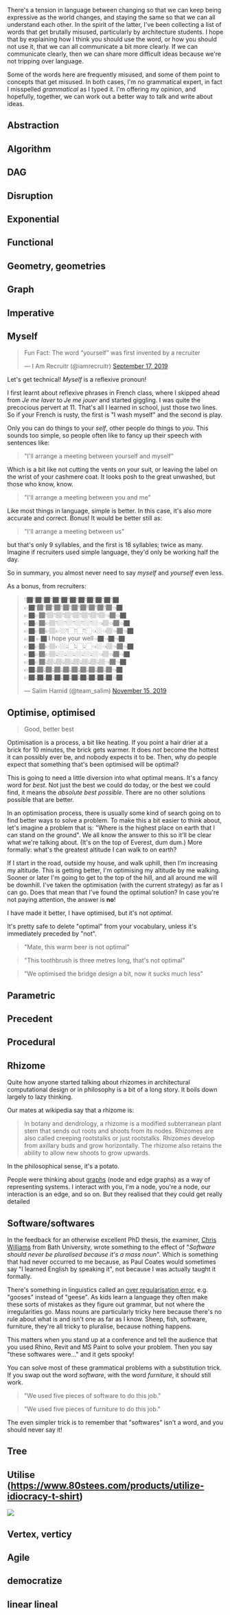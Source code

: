 There's a tension in language between changing so that we can keep being expressive as the world changes, and staying the same so that we can all understand each other. In the spirit of the latter, I've been collecting a list of words that get brutally misused, particularly by architecture students. I hope that by explaining how I think you should use the word, or how you should not use it, that we can all communicate a bit more clearly. If we can communicate clearly, then we can share more difficult ideas because we're not tripping over language.

Some of the words here are frequently misused, and some of them point to concepts that get misused. In both cases, I'm no grammatical expert, in fact I misspelled _grammatical_ as I typed it. I'm offering my opinion, and hopefully, together, we can work out a better way to talk and write about ideas.

## Abstraction

## Algorithm

## DAG

## Disruption

## Exponential

## Functional

## Geometry, geometries

## Graph

## Imperative

## Myself

<blockquote class="twitter-tweet"><p lang="en" dir="ltr">Fun Fact: The word “yourself” was first invented by a recruiter</p>&mdash; I Am Recruitr (@iamrecruitr) <a href="https://twitter.com/iamrecruitr/status/1173976365776953344?ref_src=twsrc%5Etfw">September 17, 2019</a></blockquote> <script async src="https://platform.twitter.com/widgets.js" charset="utf-8"></script>

Let's get technical! _Myself_ is a reflexive pronoun! 

I first learnt about reflexive phrases in French class, where I skipped ahead from _Je me laver_ to _Je me jouer_ and started giggling. I was quite the precocious pervert at 11. That's all I learned in school, just those two lines. So if your French is rusty, the first is "I wash myself" and the second is play.

Only you can do things to your _self_, other people do things to _you_. This sounds too simple, so people often like to fancy up their speech with sentences like: 

> "I'll arrange a meeting between yourself and myself"

Which is a bit like not cutting the vents on your suit, or leaving the label on the wrist of your cashmere coat. It looks posh to the great unwashed, but those who know, know.

> "I'll arrange a meeting between you and me"

Like most things in language, simple is better. In this case, it's also more accurate and correct. Bonus! It would be better still as:

> "I'll arrange a meeting between us"

but that's only 9 syllables, and the first is 18 syllables; twice as many. Imagine if recruiters used simple language, they'd only be working half the day.

So in summary, you almost never need to say _myself_ and _yourself_ even less.

As a bonus, from recruiters:

<blockquote class="twitter-tweet"><p lang="en" dir="ltr">👇🏿👇🏿👇🏿👇🏿👇🏿👇🏿👇🏿👇🏿👇🏿👇🏿👇🏿<br>
👉🏿👇🏾👇🏾👇🏾👇🏾👇🏾👇🏾👇🏾👇🏾👇🏾👈🏿<br>
👉🏿👉🏾👇🏽👇🏽👇🏽👇🏽👇🏽👇🏽👇🏽👈🏾👈🏿<br>
👉🏿👉🏾👉🏽👇🏼👇🏼👇🏼👇🏼👇🏼👈🏽👈🏾👈🏿<br>
👉🏿👉🏾👉🏽👉🏼👇🏻👇🏻👇🏻👈🏼👈🏽👈🏾👈🏿<br>
👉🏿 👉🏿 I hope your well👈🏿👈🏿👈🏿<br>
👉🏿👉🏾👉🏽👉🏼👆🏻👆🏻👆🏻👈🏼👈🏽👈🏾👈🏿<br>
👉🏿👉🏾👉🏽👆🏼👆🏼👆🏼👆🏼👆🏼👈🏽👈🏾👈🏿<br>
👉🏿👉🏾👆🏽👆🏽👆🏽👆🏽👆🏽👆🏽👆🏽👈🏾👈🏿<br>
👉🏿👆🏾👆🏾👆🏾👆🏾👆🏾👆🏾👆🏾👆🏾👆🏾👈🏿<br>
👉🏿👆🏿👆🏿👆🏿👆🏿👆🏿👆🏿👆🏿👆🏿👆🏿👈🏿</p>&mdash; Salim Hamid (@team_salim) <a href="https://twitter.com/team_salim/status/1195392187237838849?ref_src=twsrc%5Etfw">November 15, 2019</a></blockquote> <script async src="https://platform.twitter.com/widgets.js" charset="utf-8"></script>



## Optimise, optimised

> Good, better best

Optimisation is a process, a bit like heating. If you point a hair drier at a brick for 10 minutes, the brick gets warmer. It does _not_ become the hottest it can possibly ever be, and nobody expects it to be. Then, why do people expect that something that's been optimised will be optimal?

This is going to need a little diversion into what optimal means. It's a fancy word for _best_. Not just the best we could do today, or the best we could find, it means the _absolute best possible_. There are no other solutions possible that are better. 

In an optimisation process, there is usually some kind of search going on to find better ways to solve a problem. To make this a bit easier to think about, let's imagine a problem that is: "Where is the highest place on earth that I can stand on the ground". We all know the answer to this so it'll be clear what we're talking about. (It's on the top of Everest, dum dum.) More formally: what's the greatest altitude I can walk to on earth?

If I start in the road, outside my house, and walk uphill, then I'm increasing my altitude. This is getting better, I'm optimising my altitude by me walking. Sooner or later I'm going to get to the top of the hill, and all around me will be downhill. I've taken the optimisation (with the current strategy) as far as I can go. Does that mean that I've found the optimal solution? In case you're not paying attention, the answer is **no**! 

I have made it better, I have optimised, but it's not _optimal_. 

It's pretty safe to delete "optimal" from your vocabulary, unless it's immediately preceded by "not". 

> "Mate, this warm beer is not optimal"

> "This toothbrush is three metres long, that's not optimal"

> "We optimised the bridge design a bit, now it sucks much less"

## Parametric

## Precedent

## Procedural

## Rhizome

Quite how anyone started talking about rhizomes in architectural computational design or in philosophy is a bit of a long story. It boils down largely to lazy thinking. 

Our mates at wikipedia say that a rhizome is:

> In botany and dendrology, a rhizome is a modified subterranean plant stem that sends out roots and shoots from its nodes. Rhizomes are also called creeping rootstalks or just rootstalks. Rhizomes develop from axillary buds and grow horizontally. The rhizome also retains the ability to allow new shoots to grow upwards.

In the philosophical sense, it's a potato. 

People were thinking about [graphs](#graph) (node and edge graphs) as a way of representing systems. I interact with you, I'm a node, you're a node, our interaction is an edge, and so on. But they realised that they could get really detailed

## Software/softwares

In the feedback for an otherwise excellent PhD thesis, the examiner, [Chris Williams](https://people.bath.ac.uk/abscjkw/) from Bath University, wrote something to the effect of "_Software should never be pluralised because it's a mass noun_". Which is something that had never occurred to me because, as Paul Coates would sometimes say "I learned English by speaking it", not because I was actually taught it formally.

There's something in linguistics called an [over regularisation error](https://en.wikipedia.org/wiki/Regularization_(linguistics)), e.g. "gooses" instead of "geese". As kids learn a language they often make these sorts of mistakes as they figure out grammar, but not where the irregularities go. Mass nouns are particularly tricky here because there's no rule about what is and isn't one as far as I know. Sheep, fish, software, furniture, they're all tricky to pluralise, because nothing happens.

This matters when you stand up at a conference and tell the audience that you used Rhino, Revit and MS Paint to solve your problem. Then you say "these softwares were..." and it gets spooky! 

You can solve most of these grammatical problems with a substitution trick. If you swap out the word _software_, with the word _furniture_, it should still work.

> "We used five pieces of software to do this job."

> "We used five pieces of furniture to do this job."

The even simpler trick is to remember that "softwares" isn't a word, and you should never say it!

## Tree

## Utilise (https://www.80stees.com/products/utilize-idiocracy-t-shirt)

![](https://80steess3.imgix.net/production/products/IDIOC018/utilize-idiocracy-t-shirt.master.png)


## Vertex, verticy

## Agile

## democratize

## linear lineal
